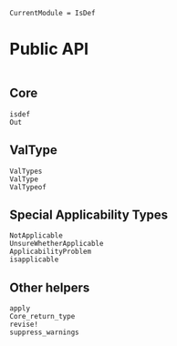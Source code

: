 ```@meta
CurrentModule = IsDef
```

# Public API

```@index
```

## Core
```@docs
isdef
Out
```

## ValType

```@docs
ValTypes
ValType
ValTypeof
```

## Special Applicability Types

```@docs
NotApplicable
UnsureWhetherApplicable
ApplicabilityProblem
isapplicable
```

## Other helpers
```@docs
apply
Core_return_type
revise!
suppress_warnings
```
